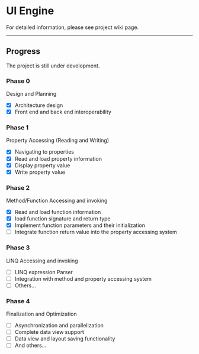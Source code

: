 # UI Engine

For detailed information, please see project wiki page. 

---

## Progress

The project is still under development. 

### Phase 0

 Design and Planning

- [x] Architecture design
- [x] Front end and back end interoperability

### Phase 1

Property Accessing (Reading and Writing)

- [x] Navigating to properties
- [x] Read and load property information
- [X] Display property value
- [X] Write property value

### Phase 2

Method/Function Accessing and invoking

- [X] Read and load function information
- [X] load function signature and return type
- [X] Implement function parameters and their initialization
- [ ] Integrate function return value into the property accessing system

### Phase 3

LINQ Accessing and invoking

- [ ] LINQ expression Parser
- [ ] Integration with method and property accessing system
- [ ] Others...

### Phase 4

Finalization and Optimization

- [ ] Asynchronization and parallelization
- [ ] Complete data view support
- [ ] Data view and layout saving functionality
- [ ] And others...
